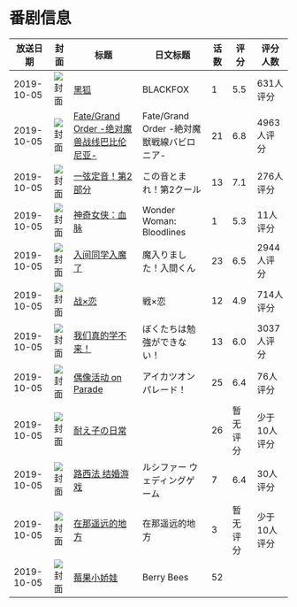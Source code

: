 # 番剧信息

|放送日期|封面|标题|日文标题|话数|评分|评分人数|
|---|---|---|---|---|---|---|
|2019-10-05|![封面](https://lain.bgm.tv/pic/cover/c/ee/36/240559_UcjfL.jpg)|[黑狐](https://bangumi.tv/subject/240559)|BLACKFOX|1|5.5|631人评分|
|2019-10-05|![封面](https://lain.bgm.tv/pic/cover/c/b3/ad/255526_b1o55.jpg)|[Fate/Grand Order -绝对魔兽战线巴比伦尼亚-](https://bangumi.tv/subject/255526)|Fate/Grand Order -絶対魔獣戦線バビロニア-|21|6.8|4963人评分|
|2019-10-05|![封面](https://lain.bgm.tv/pic/cover/c/66/bf/270060_kZvVN.jpg)|[一弦定音！第2部分](https://bangumi.tv/subject/270060)|この音とまれ！第2クール|13|7.1|276人评分|
|2019-10-05|![封面](https://lain.bgm.tv/pic/cover/c/70/bc/270704_hauG5.jpg)|[神奇女侠：血脉](https://bangumi.tv/subject/270704)|Wonder Woman: Bloodlines|1|5.3|11人评分|
|2019-10-05|![封面](https://lain.bgm.tv/pic/cover/c/6a/b9/273844_JQ26Q.jpg)|[入间同学入魔了](https://bangumi.tv/subject/273844)|魔入りました！入間くん|23|6.5|2944人评分|
|2019-10-05|![封面](https://lain.bgm.tv/pic/cover/c/f2/5e/282564_793dF.jpg)|[战×恋](https://bangumi.tv/subject/282564)|戦×恋|12|4.9|714人评分|
|2019-10-05|![封面](https://lain.bgm.tv/pic/cover/c/80/0f/285130_brGSR.jpg)|[我们真的学不来！](https://bangumi.tv/subject/285130)|ぼくたちは勉強ができない！|13|6.0|3037人评分|
|2019-10-05|![封面](https://lain.bgm.tv/pic/cover/c/a0/bb/289119_kt1J9.jpg)|[偶像活动 on Parade](https://bangumi.tv/subject/289119)|アイカツオンパレード！|25|6.4|76人评分|
|2019-10-05|![封面](https://lain.bgm.tv/pic/cover/c/95/69/291842_VBlUp.jpg)|[耐え子の日常](https://bangumi.tv/subject/291842)||26|暂无评分|少于10人评分|
|2019-10-05|![封面](https://lain.bgm.tv/pic/cover/c/0c/c8/292052_PlPu8.jpg)|[路西法 结婚游戏](https://bangumi.tv/subject/292052)|ルシファー ウェディングゲーム|7|6.4|30人评分|
|2019-10-05|![封面](https://lain.bgm.tv/pic/cover/c/6a/bb/340132_Pjlgp.jpg)|[在那遥远的地方](https://bangumi.tv/subject/340132)|在那遥远的地方|3|暂无评分|少于10人评分|
|2019-10-05|![封面](https://lain.bgm.tv/pic/cover/c/07/38/482749_Jqvi1.jpg)|[莓果小娇娃](https://bangumi.tv/subject/482749)|Berry Bees|52|||
